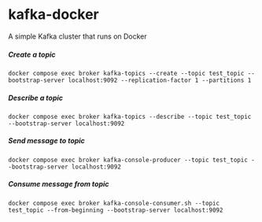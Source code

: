 # kafka-docker
A simple Kafka cluster that runs on Docker

##### Create a topic  
```docker compose exec broker kafka-topics --create --topic test_topic --bootstrap-server localhost:9092 --replication-factor 1 --partitions 1```

##### Describe a topic  
```docker compose exec broker kafka-topics --describe --topic test_topic --bootstrap-server localhost:9092```

##### Send message to topic  
```docker compose exec broker kafka-console-producer --topic test_topic --bootstrap-server localhost:9092```

##### Consume message from topic  
```docker compose exec broker kafka-console-consumer.sh --topic test_topic --from-beginning --bootstrap-server localhost:9092```
